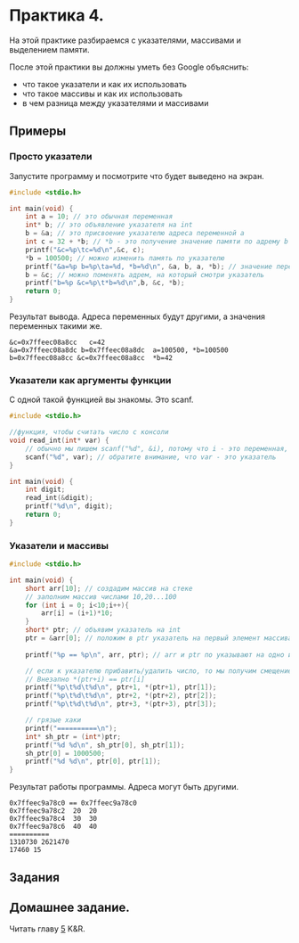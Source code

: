 # Практика 4.

На этой практике разбираемся с указателями, массивами и выделением памяти.

После этой практики вы должны уметь без Google объяснить:
- что такое указатели и как их использовать
- что такое массивы и как их использовать
- в чем разница между указателями и массивами

## Примеры

### Просто указатели

Запустите программу и посмотрите что будет выведено на экран.

```c
#include <stdio.h>

int main(void) {
	int a = 10; // это обычная переменная
	int* b; // это объявление указателя на int
	b = &a; // это присвоение указателю адреса переменной a
	int c = 32 + *b; // *b - это получение значение памяти по адрему b
	printf("&c=%p\tс=%d\n",&c, c);
	*b = 100500; // можно изменить память по указателю
	printf("&a=%p b=%p\ta=%d, *b=%d\n", &a, b, a, *b); // значение переменно изменилось, так как изменили саму память по указателю, где лежала эта переменная
	b = &c; // можно поменять адрем, на который смотри указатель
	printf("b=%p &c=%p\t*b=%d\n",b, &c, *b);
	return 0;
}
```

Результат вывода. Адреса переменных будут другими, а значения переменных такими же.

```
&c=0x7ffeec08a8cc	с=42
&a=0x7ffeec08a8dc b=0x7ffeec08a8dc	a=100500, *b=100500
b=0x7ffeec08a8cc &c=0x7ffeec08a8cc	*b=42
```

### Указатели как аргументы функции

С одной такой функцией вы знакомы. Это scanf.

```c
#include <stdio.h>

//функция, чтобы считать число с консоли
void read_int(int* var) {
	// обычно мы пишем scanf("%d", &i), потому что i - это переменная, но не указатель
	scanf("%d", var); // обратите внимание, что var - это указатель
}

int main(void) {
	int digit;
	read_int(&digit);
	printf("%d\n", digit);
	return 0;
}
```

### Указатели и массивы

```c
#include <stdio.h>

int main(void) {
	short arr[10]; // создадим массив на стеке
	// заполним массив числами 10,20...100
	for (int i = 0; i<10;i++){
		arr[i] = (i+1)*10;
	}
	short* ptr; // объявим указатель на int
	ptr = &arr[0]; // положим в ptr указатель на первый элемент массива arr
	
	printf("%p == %p\n", arr, ptr); // arr и ptr по указывают на одно и то же место в памяти

	// если к указателю прибавить/удалить число, то мы получим смещение в памяти на sizeof(POINTER TYPE).
	// Внезапно *(ptr+i) == ptr[i]
	printf("%p\t%d\t%d\n", ptr+1, *(ptr+1), ptr[1]);
	printf("%p\t%d\t%d\n", ptr+2, *(ptr+2), ptr[2]);
	printf("%p\t%d\t%d\n", ptr+3, *(ptr+3), ptr[3]);

	// грязые хаки
	printf("==========\n");
	int* sh_ptr = (int*)ptr;
	printf("%d %d\n", sh_ptr[0], sh_ptr[1]);
	sh_ptr[0] = 1000500;
	printf("%d %d\n", ptr[0], ptr[1]);
}

```

Результат работы программы. Адреса могут быть другими.

```
0x7ffeec9a78c0 == 0x7ffeec9a78c0
0x7ffeec9a78c2	20	20
0x7ffeec9a78c4	30	30
0x7ffeec9a78c6	40	40
==========
1310730 2621470
17460 15
```

## Задания

## Домашнее задание.

Читать главу [5](http://givi.olnd.ru/kr2/05.html) K&R.